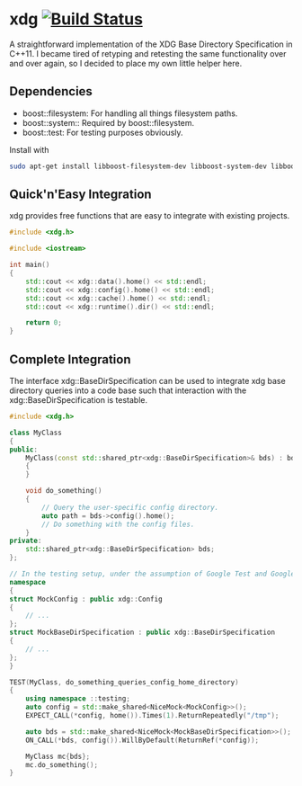 # xdg [![Build Status](https://travis-ci.org/vosst/xdg.svg?branch=master)](https://travis-ci.org/vosst/xdg)

A straightforward implementation of the XDG Base Directory Specification in C++11.
I became tired of retyping and retesting the same functionality over and over again,
so I decided to place my own little helper here.

## Dependencies

 - boost::filesystem: For handling all things filesystem paths.
 - boost::system:: Required by boost::filesystem.
 - boost::test: For testing purposes obviously.

Install with
```bash
sudo apt-get install libboost-filesystem-dev libboost-system-dev libboost-test-dev
```

## Quick'n'Easy Integration

xdg provides free functions that are easy to integrate with existing projects.
```cpp
#include <xdg.h>

#include <iostream>

int main()
{
	std::cout << xdg::data().home() << std::endl;
	std::cout << xdg::config().home() << std::endl;
	std::cout << xdg::cache().home() << std::endl;
	std::cout << xdg::runtime().dir() << std::endl;

	return 0;
}
```

## Complete Integration

The interface xdg::BaseDirSpecification can be used to integrate xdg base directory
queries into a code base such that interaction with the xdg::BaseDirSpecification is testable.

```cpp
#include <xdg.h>

class MyClass
{
public:
    MyClass(const std::shared_ptr<xdg::BaseDirSpecification>& bds) : bds{bds}
    {
    }

    void do_something()
    {
        // Query the user-specific config directory.
        auto path = bds->config().home();
        // Do something with the config files.
    }
private:
	std::shared_ptr<xdg::BaseDirSpecification> bds;
};

// In the testing setup, under the assumption of Google Test and Google Mock.
namespace
{
struct MockConfig : public xdg::Config
{
    // ...
};
struct MockBaseDirSpecification : public xdg::BaseDirSpecification
{
    // ...
};
}

TEST(MyClass, do_something_queries_config_home_directory)
{
    using namespace ::testing;
    auto config = std::make_shared<NiceMock<MockConfig>>();
    EXPECT_CALL(*config, home()).Times(1).ReturnRepeatedly("/tmp");

    auto bds = std::make_shared<NiceMock<MockBaseDirSpecification>>();
    ON_CALL(*bds, config()).WillByDefault(ReturnRef(*config));

    MyClass mc{bds};
    mc.do_something();
}
```
